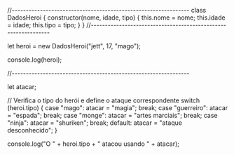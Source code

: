//---------------------------------------------------------------
class DadosHeroi {
    constructor(nome, idade, tipo) {
        this.nome = nome;
        this.idade = idade;
        this.tipo = tipo;
    }
}
//---------------------------------------------------------------

let heroi = new DadosHeroi("jett", 17, "mago");

console.log(heroi);

//---------------------------------------------------------------

let atacar;

// Verifica o tipo do herói e define o ataque correspondente
switch (heroi.tipo) {
    case "mago":
        atacar = "magia";
        break;
    case "guerreiro":
        atacar = "espada";
        break;
    case "monge":
        atacar = "artes marciais";
        break;
    case "ninja":
        atacar = "shuriken";
        break;
    default:
        atacar = "ataque desconhecido";
}

console.log("O " + heroi.tipo + " atacou usando " + atacar);
